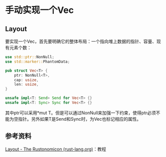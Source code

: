 # 手动实现一个Vec

## Layout

要实现一个Vec，首先要明确它的整体布局：一个指向堆上数据的指针、容量、现有元素个数：

```rust
use std::ptr::NonNull;
use std::marker::PhantomData;

pub struct Vec<T> {
    ptr: NonNull<T>,
    cap: usize,
    len: usize,
}

unsafe impl<T: Send> Send for Vec<T> {}
unsafe impl<T: Sync> Sync for Vec<T> {}
```

其中ptr可以采用*mut T。但是可以通过NonNull来加强一下约束，使得ptr必须不能为空指针。另外如果T是Send和Sync时，为Vec也标记相应的属性。



## 参考资料

[Layout - The Rustonomicon (rust-lang.org)](https://doc.rust-lang.org/nomicon/vec/vec-layout.html)：教程